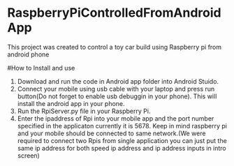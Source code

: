 # RaspberryPiControlledFromAndroidApp
This project was created to control a toy car build using Raspberry pi from android phone

#How to Install and use
1. Download and run the code in Android app folder into Android Stuido.
2. Connect your mobile using usb cable with your laptop and press run button(Do not forget to enable usb debuggin in your phone). This will install the android app in your phone.
3. Run the RpiServer.py file in your Raspberry Pi.
4. Enter the ipaddress of Rpi into your mobile app and the port number specified in the applicaton currently it is 5678. Keep in mind raspberry pi and your mobile should be connected to same network.(We were required to connect two Rpis from single application you can just put the same ip address for both speed ip address and ip address inputs in intro screen)
